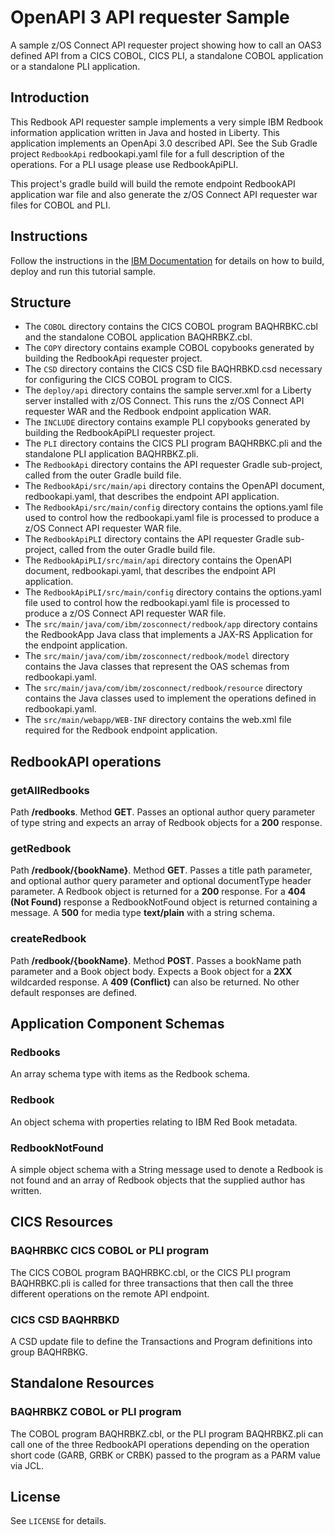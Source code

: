# OpenAPI 3 API requester Sample
A sample z/OS Connect API requester project showing how to call an OAS3 defined API from a CICS COBOL, CICS PLI, a standalone COBOL application or a standalone PLI application.

## Introduction
This Redbook API requester sample implements a very simple IBM Redbook information application written in Java and hosted in Liberty. This application implements an OpenApi 3.0 described API. See the Sub Gradle project `RedbookApi` redbookapi.yaml file for a full description of the operations.  For a PLI usage please use RedbookApiPLI.

This project's gradle build will build the remote endpoint RedbookAPI application war file and also generate the z/OS Connect API requester war files for COBOL and PLI.

## Instructions
Follow the instructions in the [IBM Documentation](https://www.ibm.com/docs/en/zos-connect/zos-connect/3.0?topic=gst-creating-cics-cobol-zos-connect-api-requester-application) for details on how to build, deploy and run this tutorial sample.

## Structure
* The `COBOL` directory contains the CICS COBOL program BAQHRBKC.cbl and the standalone COBOL application BAQHRBKZ.cbl.
* The `COPY` directory contains example COBOL copybooks generated by building the RedbookApi requester project.
* The `CSD` directory contains the CICS CSD file BAQHRBKD.csd necessary for configuring the CICS COBOL program to CICS.
* The `deploy/api` directory contains the sample server.xml for a Liberty server installed with z/OS Connect. This runs the z/OS Connect API requester WAR and the Redbook endpoint application WAR.
* The `INCLUDE` directory contains example PLI copybooks generated by building the RedbookApiPLI requester project.
* The `PLI` directory contains the CICS PLI program BAQHRBKC.pli and the standalone PLI application BAQHRBKZ.pli.
* The `RedbookApi` directory contains the API requester Gradle sub-project, called from the outer Gradle build file.
* The `RedbookApi/src/main/api` directory contains the OpenAPI document, redbookapi.yaml, that describes the endpoint API application.
* The `RedbookApi/src/main/config` directory contains	the options.yaml file used to control how the redbookapi.yaml file is processed to produce a z/OS Connect API requester WAR file.
* The `RedbookApiPLI` directory contains the API requester Gradle sub-project, called from the outer Gradle build file.
* The `RedbookApiPLI/src/main/api` directory contains the OpenAPI document, redbookapi.yaml, that describes the endpoint API application.
* The `RedbookApiPLI/src/main/config` directory contains	the options.yaml file used to control how the redbookapi.yaml file is processed to produce a z/OS Connect API requester WAR file.
* The `src/main/java/com/ibm/zosconnect/redbook/app` directory contains the RedbookApp Java class that implements a JAX-RS Application for the endpoint application.
* The `src/main/java/com/ibm/zosconnect/redbook/model` directory contains the Java classes that represent the OAS schemas from redbookapi.yaml.
* The `src/main/java/com/ibm/zosconnect/redbook/resource` directory contains the Java classes used to implement the operations defined in redbookapi.yaml.
* The `src/main/webapp/WEB-INF` directory contains the web.xml file required for the Redbook endpoint application.

## RedbookAPI operations
### getAllRedbooks
Path **/redbooks**. Method **GET**. Passes an optional author query parameter of type string and expects an array of Redbook objects for a **200** response.

### getRedbook
Path **/redbook/{bookName}**. Method **GET**. Passes a title path parameter, and optional author query parameter and optional documentType header parameter. A Redbook object is returned for a **200** response. For a **404 (Not Found)** response a RedbookNotFound object is returned containing a message. A **500** for media type **text/plain** with a string schema.

### createRedbook
Path **/redbook/{bookName}**. Method **POST**. Passes a bookName path parameter and a Book object body. Expects a Book object for a **2XX** wildcarded response. A **409 (Conflict)** can also be returned. No other default responses are defined.

## Application Component Schemas
### Redbooks
An array schema type with items as the Redbook schema.

### Redbook
An object schema with properties relating to IBM Red Book metadata.

### RedbookNotFound
A simple object schema with a String message used to denote a Redbook is not found and an array of Redbook objects that the supplied author has written.

## CICS Resources
### BAQHRBKC CICS COBOL or PLI program
The CICS COBOL program BAQHRBKC.cbl, or the CICS PLI program BAQHRBKC.pli is called for three transactions that then call the three different operations on the remote API endpoint.

### CICS CSD BAQHRBKD
A CSD update file to define the Transactions and Program definitions into group BAQHRBKG.

## Standalone Resources
### BAQHRBKZ COBOL or PLI program
The COBOL program BAQHRBKZ.cbl, or the PLI program BAQHRBKZ.pli can call one of the three RedbookAPI operations depending on the operation short code (GARB, GRBK or CRBK) passed to the program as a PARM value via JCL.

## License
See `LICENSE` for details.